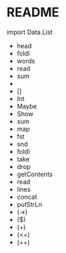 # README
import Data.List

- head
- foldl
- words
- read
- sum
-
- []
- Int
- Maybe
- Show
- sum
- map
- fst
- snd
- foldl
- take
- drop
- getContents
- read
- lines
- concat
- putStrLn
- (->)
- ($)
- (+)
- (<=)
- (++)

